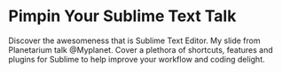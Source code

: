 # Pimpin Your Sublime Text Talk

Discover the awesomeness that is Sublime Text Editor. My slide from Planetarium talk @Myplanet. Cover a plethora of shortcuts, features and plugins for Sublime to help improve your workflow and coding delight.